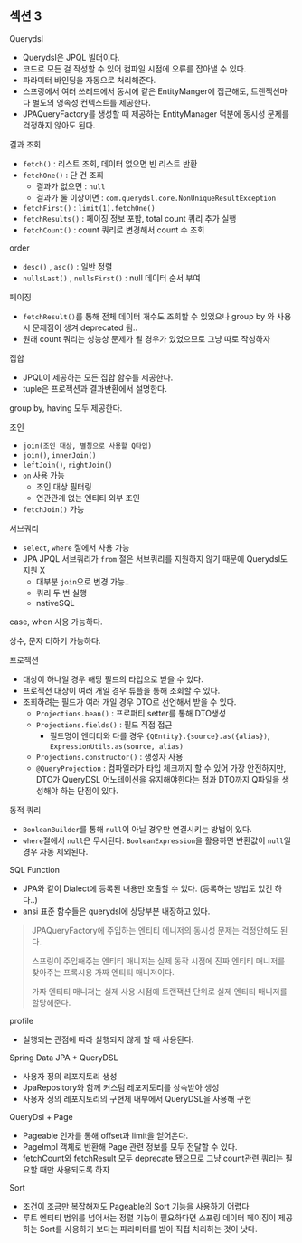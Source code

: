 ## 섹션 3

Querydsl

- Querydsl은 JPQL 빌더이다.
- 코드로 모든 걸 작성할 수 있어 컴파일 시점에 오류를 잡아낼 수 있다.
- 파라미터 바인딩을 자동으로 처리해준다.
- 스프링에서 여러 쓰레드에서 동시에 같은 EntityManger에 접근해도, 트랜잭션마다 별도의 영속성 컨텍스트를 제공한다.
- JPAQueryFactory를 생성할 때 제공하는 EntityManager 덕분에 동시성 문제를 걱정하지 않아도 된다.

결과 조회

- `fetch()` : 리스트 조회, 데이터 없으면 빈 리스트 반환
- `fetchOne()` : 단 건 조회 
  - 결과가 없으면 : `null`
  - 결과가 둘 이상이면 : `com.querydsl.core.NonUniqueResultException`
- `fetchFirst()` : `limit(1).fetchOne()`
- `fetchResults()` : 페이징 정보 포함, total count 쿼리 추가 실행
- `fetchCount()` : count 쿼리로 변경해서 count 수 조회

order

- `desc()` , `asc()` : 일반 정렬
- `nullsLast()` , `nullsFirst()` : null 데이터 순서 부여

페이징

- `fetchResult()`를 통해 전체 데이터 개수도 조회할 수 있었으나 group by 와 사용시 문제점이 생겨 deprecated 됨..
- 원래 count 쿼리는 성능상 문제가 될 경우가 있었으므로 그냥 따로 작성하자

집합

- JPQL이 제공하는 모든 집합 함수를 제공한다.
- tuple은 프로젝션과 결과반환에서 설명한다.

group by, having 모두 제공한다.

조인

- `join(조인 대상, 별칭으로 사용할 Q타입)`
- `join()`, `innerJoin()`
- `leftJoin()`, `rightJoin()`
- `on` 사용 가능
  - 조인 대상 필터링
  - 연관관계 없는 엔티티 외부 조인
- `fetchJoin()` 가능

서브쿼리

- `select`, `where` 절에서 사용 가능
- JPA JPQL 서브쿼리가 `from` 절은 서브쿼리를 지원하지 않기 때문에 Querydsl도 지원 X
  - 대부분 `join`으로 변경 가능..
  - 쿼리 두 번 실행
  - nativeSQL

case, when 사용 가능하다.

상수, 문자 더하기 가능하다.

프로젝션

- 대상이 하나일 경우 해당 필드의 타입으로 받을 수 있다.
- 프로젝션 대상이 여러 개일 경우 튜플을 통해 조회할 수 있다.
- 조회하려는 필드가 여러 개일 경우 DTO로 선언해서 받을 수 있다.
  - `Projections.bean()` : 프로퍼티 setter를 통해 DTO생성
  - `Projections.fields()` : 필드 직접 접근
    - 필드명이 엔티티와 다를 경우 `{QEntity}.{source}.as({alias})`, `ExpressionUtils.as(source, alias)`
  - `Projections.constructor()` : 생성자 사용
  - `@QueryProjection` : 컴파일러가 타입 체크까지 할 수 있어 가장 안전하지만, DTO가 QueryDSL 어노테이션을 유지해야한다는 점과 DTO까지 Q파일을 생성해야 하는 단점이 있다.

동적 쿼리

- `BooleanBuilder`를 통해 `null`이 아닐 경우만 연결시키는 방법이 있다.
- `where`절에서 `null`은 무시된다. `BooleanExpression`을 활용하면 반환값이 `null`일 경우 자동 제외된다.

SQL Function

- JPA와 같이 Dialect에 등록된 내용만 호출할 수 있다. (등록하는 방법도 있긴 하다..)
- ansi 표준 함수들은 querydsl에 상당부분 내장하고 있다.

> JPAQueryFactory에 주입하는 엔티티 메니저의 동시성 문제는 걱정안해도 된다.
> 
> 스프링이 주입해주는 엔티티 매니저는 실제 동작 시점에 진짜 엔티티 매니저를 찾아주는 프록시용 가짜 엔티티 매니저이다.
> 
> 가짜 엔티티 매니저는 실제 사용 시점에 트랜잭션 단위로 실제 엔티티 매니저를 할당해준다.

profile

- 실행되는 관점에 따라 실행되지 않게 할 때 사용된다.

Spring Data JPA + QueryDSL

- 사용자 정의 리포지토리 생성
- JpaRepository와 함께 커스텀 레포지토리를 상속받아 생성
- 사용자 정의 레포지토리의 구현체 내부에서 QueryDSL을 사용해 구현

QueryDsl + Page

- Pageable 인자를 통해 offset과 limit을 얻어온다.
- PageImpl 객체로 반환해 Page 관련 정보를 모두 전달할 수 있다.
- fetchCount와 fetchResult 모두 deprecate 됐으므로 그냥 count관련 쿼리는 필요할 때만 사용되도록 하자

Sort

- 조건이 조금만 복잡해져도 Pageable의 Sort 기능을 사용하기 어렵다
- 루트 엔티티 범위를 넘어서는 정렬 기능이 필요하다면 스프링 데이터 페이징이 제공하는 Sort를 사용하기 보다는 파라미터를 받아 직접 처리하는 것이 낫다.


